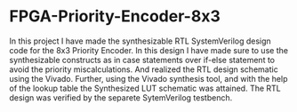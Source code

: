 # FPGA-Priority-Encoder-8x3

In this project I have made the synthesizable RTL SystemVerilog design code for the 8x3 Priority Encoder. In this design I have made sure to use the synthesizable constructs as in case statements over if-else statement to avoid the priority miscalculations. And realized the RTL design schematic using the Vivado. Further, using the Vivado synthesis tool, and with the help of the lookup table the Synthesized LUT schematic was attained. The RTL design was verified by the separete SytemVerilog testbench.
